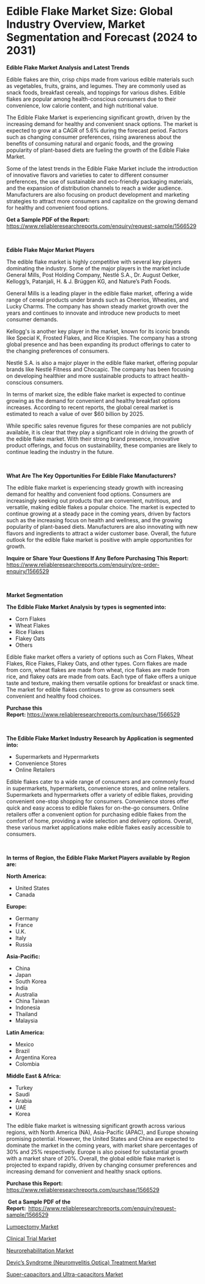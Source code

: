 <p><h1>Edible Flake Market Size: Global Industry Overview, Market Segmentation and Forecast (2024 to 2031)</h1></p><p><strong>Edible Flake Market Analysis and Latest Trends</strong></p>
<p><p>Edible flakes are thin, crisp chips made from various edible materials such as vegetables, fruits, grains, and legumes. They are commonly used as snack foods, breakfast cereals, and toppings for various dishes. Edible flakes are popular among health-conscious consumers due to their convenience, low calorie content, and high nutritional value.</p><p>The Edible Flake Market is experiencing significant growth, driven by the increasing demand for healthy and convenient snack options. The market is expected to grow at a CAGR of 5.6% during the forecast period. Factors such as changing consumer preferences, rising awareness about the benefits of consuming natural and organic foods, and the growing popularity of plant-based diets are fueling the growth of the Edible Flake Market.</p><p>Some of the latest trends in the Edible Flake Market include the introduction of innovative flavors and varieties to cater to different consumer preferences, the use of sustainable and eco-friendly packaging materials, and the expansion of distribution channels to reach a wider audience. Manufacturers are also focusing on product development and marketing strategies to attract more consumers and capitalize on the growing demand for healthy and convenient food options.</p></p>
<p><strong>Get a Sample PDF of the Report:&nbsp;</strong> <a href="https://www.reliableresearchreports.com/enquiry/request-sample/1566529">https://www.reliableresearchreports.com/enquiry/request-sample/1566529</a></p>
<p>&nbsp;</p>
<p><strong>Edible Flake Major Market Players</strong></p>
<p><p>The edible flake market is highly competitive with several key players dominating the industry. Some of the major players in the market include General Mills, Post Holding Company, Nestlé S.A., Dr. August Oetker, Kellogg’s, Patanjali, H. & J. Brüggen KG, and Nature’s Path Foods.</p><p>General Mills is a leading player in the edible flake market, offering a wide range of cereal products under brands such as Cheerios, Wheaties, and Lucky Charms. The company has shown steady market growth over the years and continues to innovate and introduce new products to meet consumer demands.</p><p>Kellogg's is another key player in the market, known for its iconic brands like Special K, Frosted Flakes, and Rice Krispies. The company has a strong global presence and has been expanding its product offerings to cater to the changing preferences of consumers.</p><p>Nestlé S.A. is also a major player in the edible flake market, offering popular brands like Nestlé Fitness and Chocapic. The company has been focusing on developing healthier and more sustainable products to attract health-conscious consumers.</p><p>In terms of market size, the edible flake market is expected to continue growing as the demand for convenient and healthy breakfast options increases. According to recent reports, the global cereal market is estimated to reach a value of over $60 billion by 2025.</p><p>While specific sales revenue figures for these companies are not publicly available, it is clear that they play a significant role in driving the growth of the edible flake market. With their strong brand presence, innovative product offerings, and focus on sustainability, these companies are likely to continue leading the industry in the future.</p></p>
<p>&nbsp;</p>
<p><strong>What Are The Key Opportunities For Edible Flake Manufacturers?</strong></p>
<p><p>The edible flake market is experiencing steady growth with increasing demand for healthy and convenient food options. Consumers are increasingly seeking out products that are convenient, nutritious, and versatile, making edible flakes a popular choice. The market is expected to continue growing at a steady pace in the coming years, driven by factors such as the increasing focus on health and wellness, and the growing popularity of plant-based diets. Manufacturers are also innovating with new flavors and ingredients to attract a wider customer base. Overall, the future outlook for the edible flake market is positive with ample opportunities for growth.</p></p>
<p><strong>Inquire or Share Your Questions If Any Before Purchasing This Report:</strong> <a href="https://www.reliableresearchreports.com/enquiry/pre-order-enquiry/1566529">https://www.reliableresearchreports.com/enquiry/pre-order-enquiry/1566529</a></p>
<p>&nbsp;</p>
<p><strong>Market Segmentation</strong></p>
<p><strong>The Edible Flake Market Analysis by types is segmented into:</strong></p>
<p><ul><li>Corn Flakes</li><li>Wheat Flakes</li><li>Rice Flakes</li><li>Flakey Oats</li><li>Others</li></ul></p>
<p><p>Edible flake market offers a variety of options such as Corn Flakes, Wheat Flakes, Rice Flakes, Flakey Oats, and other types. Corn flakes are made from corn, wheat flakes are made from wheat, rice flakes are made from rice, and flakey oats are made from oats. Each type of flake offers a unique taste and texture, making them versatile options for breakfast or snack time. The market for edible flakes continues to grow as consumers seek convenient and healthy food choices.</p></p>
<p><strong>Purchase this Report:&nbsp;</strong><a href="https://www.reliableresearchreports.com/purchase/1566529">https://www.reliableresearchreports.com/purchase/1566529</a></p>
<p>&nbsp;</p>
<p><strong>The Edible Flake Market Industry Research by Application is segmented into:</strong></p>
<p><ul><li>Supermarkets and Hypermarkets</li><li>Convenience Stores</li><li>Online Retailers</li></ul></p>
<p><p>Edible flakes cater to a wide range of consumers and are commonly found in supermarkets, hypermarkets, convenience stores, and online retailers. Supermarkets and hypermarkets offer a variety of edible flakes, providing convenient one-stop shopping for consumers. Convenience stores offer quick and easy access to edible flakes for on-the-go consumers. Online retailers offer a convenient option for purchasing edible flakes from the comfort of home, providing a wide selection and delivery options. Overall, these various market applications make edible flakes easily accessible to consumers.</p></p>
<p>&nbsp;</p>
<p><strong>In terms of Region, the Edible Flake Market Players available by Region are:</strong></p>
<p>
    <p> <strong> North America: </strong>
        <ul>
            <li>United States</li>
            <li>Canada</li>
        </ul>
        </p> 
    <p> <strong> Europe: </strong>
        <ul>
            <li>Germany</li>
            <li>France</li>
            <li>U.K.</li>
            <li>Italy</li>
            <li>Russia</li>
        </ul>
        </p> 
    <p> <strong> Asia-Pacific: </strong>
        <ul>
            <li>China</li>
            <li>Japan</li>
            <li>South Korea</li>
            <li>India</li>
            <li>Australia</li>
            <li>China Taiwan</li>
            <li>Indonesia</li>
            <li>Thailand</li>
            <li>Malaysia</li>
        </ul>
        </p> 
    <p> <strong> Latin America: </strong>
        <ul>
            <li>Mexico</li>
            <li>Brazil</li>
            <li>Argentina Korea</li>
            <li>Colombia</li>
        </ul>
        </p> 
    <p> <strong> Middle East & Africa: </strong>
        <ul>
            <li>Turkey</li>
            <li>Saudi</li>
            <li>Arabia</li>
            <li>UAE</li>
            <li>Korea</li>
        </ul>
    </p>
    </p>
<p><p>The edible flake market is witnessing significant growth across various regions, with North America (NA), Asia-Pacific (APAC), and Europe showing promising potential. However, the United States and China are expected to dominate the market in the coming years, with market share percentages of 30% and 25% respectively. Europe is also poised for substantial growth with a market share of 20%. Overall, the global edible flake market is projected to expand rapidly, driven by changing consumer preferences and increasing demand for convenient and healthy snack options.</p></p>
<p><strong>Purchase this Report: </strong><a href="https://www.reliableresearchreports.com/purchase/1566529">https://www.reliableresearchreports.com/purchase/1566529</a></p>
<p>&nbsp;<strong>Get a Sample PDF of the Report:&nbsp;&nbsp;</strong><a href="https://www.reliableresearchreports.com/enquiry/request-sample/1566529">https://www.reliableresearchreports.com/enquiry/request-sample/1566529</a></p>
<p><strong></strong></p>
<p><p><a href="https://medium.com/@williefields7566/analyzing-lumpectomy-market-global-industry-perspective-and-forecast-2024-to-2031-945862ea8e00">Lumpectomy Market</a></p><p><a href="https://medium.com/@williefields7566/clinical-trial-market-size-market-outlook-and-market-forecast-2024-to-2031-f93cd1279159">Clinical Trial Market</a></p><p><a href="https://medium.com/@williefields7566/neurorehabilitation-market-the-key-to-successful-business-strategy-forecast-till-2031-4fd841a0958e">Neurorehabilitation Market</a></p><p><a href="https://github.com/vimar16th/Market-Research-Report-List-3/blob/main/devics-syndrome-neuromyelitis-optica-treatment-market.md">Devic’s Syndrome (Neuromyelitis Optica) Treatment Market</a></p><p><a href="https://github.com/JameTravis/Market-Research-Report-List-3/blob/main/super-capacitors-and-ultra-capacitors-market.md">Super-capacitors and Ultra-capacitors Market</a></p></p>